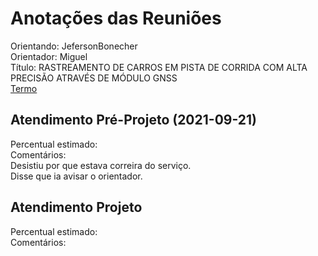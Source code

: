 # Anotações das Reuniões

Orientando: JefersonBonecher  
Orientador: Miguel  
Título: RASTREAMENTO DE CARROS EM PISTA DE CORRIDA COM ALTA PRECISÃO ATRAVÉS  DE MÓDULO GNSS  
[Termo](JefersonBonecher_Termo.pdf "Termo")  

## Atendimento Pré-Projeto (2021-09-21)

Percentual estimado:  
Comentários:  
Desistiu por que estava correira do serviço.  
Disse que ia avisar o orientador.  

## Atendimento Projeto

Percentual estimado:  
Comentários:  
